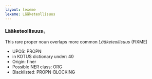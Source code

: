```yaml
---
layout: lexeme
lexeme: Lääketeollisuus
---
```


###  Lääketeollisuus₁

This rare proper noun overlaps more common *Lääketeollisuus* (FIXME)
* UPOS:  PROPN
* in KOTUS dictionary under:  40
* Origin:  finer
* Possible NER class:  ORG
* Blacklisted:  PROPN-BLOCKING


